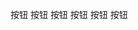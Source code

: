 <!--
 * @Author: Chengbotao
 * @Date: 2022-10-11 15:29:18
-->
<XyButton>按钮</XyButton>
<XyButton btnType="primary">按钮</XyButton>
<XyButton btnType="danger">按钮</XyButton>
<XyButton btnType="link" href="#" :disabled="true">按钮</XyButton>
<XyButton disabled>按钮</XyButton>
<XyButton size="lg">按钮</XyButton>